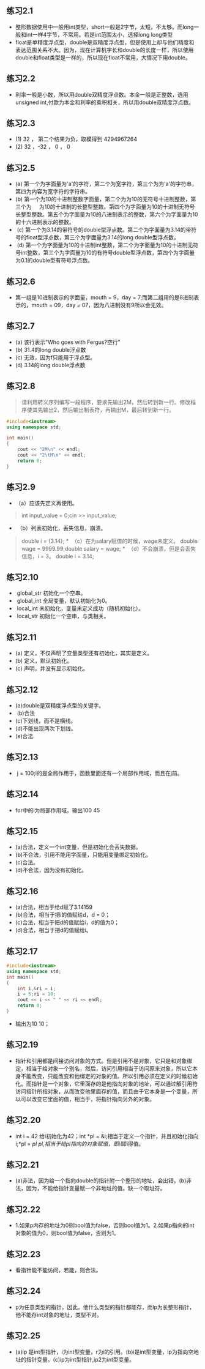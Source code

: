 ## 练习2.1
*   整形数据使用中一般用int类型，short一般是2字节，太短，不太够。而long一般和int一样4字节，不常用。若是int范围太小，选择long long类型
*   float是单精度浮点型，double是双精度浮点型，但是使用上却与他们精度和表达范围关系不大。因为，现在计算机字长和double的长度一样，所以使用double和float类型是一样的，所以现在float不常用，大情况下用double。

## 练习2.2
*  利率一般是小数，所以用double双精度浮点数。本金一般是正整数，选用unsigned int,付款为本金和利率的乘积相关，所以用double双精度浮点数。
  
## 练习2.3
*  (1) 32 ， 第二个结果为负，取模得到 4294967264
*  (2) 32 ，-32 ， 0 ， 0
  
## 练习2.5
*  (a) 第一个为字面量为'a'的字符，第二个为宽字符，第三个为为'a'的字符串，第四为内容为宽字符的字符串。
*  (b) 第一个为10的十进制整数字面量，第二个为为10的无符号十进制整数，第三个为     为10的十进制的长整型整数。第四个为字面量为10的十进制无符号长整型整数。第五个为字面量为10的八进制表示的整数，第六个为字面量为10的十六进制表示的整数。
*  (c) 第一个为3.14的带符号的double型浮点数。第二个为字面量为3.14的带符号的float型浮点数，第三个为字面量为3.14的long double型浮点数。
*  (d) 第一个为字面量为10的十进制int整数，第二个为字面量为10的十进制无符号int整数，第三个为字面量为10的有符号double型浮点数，第四个为字面量为0.1的double型有符号浮点数。
          
## 练习2.6
*  第一组是10进制表示的字面量，mouth = 9，day = 7;而第二组用的是8进制表示的，mouth = 09，day = 07，因为八进制没有9所以会无效。
  
## 练习2.7
* (a) 该行表示"Who goes with Fergus?空行"
* (b) 31.4的long double浮点数
* (c) 无效，因为f只能用于浮点型。
* (d) 3.14的long double浮点数
 
## 练习2.8
> 请利用转义序列编写一段程序，要求先输出2M，然后转到新一行。修改程序使其先输出2，然后输出制表符，再输出M，最后转到新一行。
```c++
#include<iostream>
using namespace std;

int main()
{
	cout << "2M\n" << endl;
	cout << "2\tM\n" << endl;
	return 0;
}
```
## 练习2.9
*  （a）应该先定义再使用。
>  int input_value = 0;cin >> input_value;
*  （b）列表初始化，丢失信息，崩溃。
>  double i = {3.14};
*  （c）在为salary赋值的时候，wage未定义。
>  double  wage = 9999.99;double salary = wage;
*  （d）不会崩溃，但是会丢失信息，i = 3。
>  double i = 3.14;
## 练习2.10
*  global_str 初始化一个空串。
*  global_int 全局变量，默认初始化为0。
*  local_int 未初始化，变量未定义成功（随机初始化）。
*  local_str 初始化一个空串，与类相关。
## 练习2.11
*  (a) 定义，不仅声明了变量类型还有初始化，其实是定义。
*  (b) 定义，默认初始化。
*  (c) 声明，并没有显示初始化。
## 练习2.12
*  (a)double是双精度浮点型的关键字。
*  (b)合法
*  (c)下划线，而不是横线。
*  (d)不能出现两次下划线。
*  (e)合法.
## 练习2.13
*  j = 100;i的是全局作用于，函数里面还有一个局部作用域，而且在j前。
## 练习2.14
*  for中的i为局部作用域。输出100 45
## 练习2.15
*  (a)合法，定义一个int变量，但是初始化会丢失数据。
*  (b)不合法，引用不能用字面量，只能用变量绑定初始化。
*  (c)合法。
*  (d)不合法，因为没有初始化。
## 练习2.16
* (a)合法，相当于给d赋了3.14159
* (b)合法，相当于把i的值赋给d，d = 0；
* (c)合法，相当于把d的值赋给i，d的值为0；
* (d)合法，相当于把d的值赋给i。
## 练习2.17
```cpp
#include<iostream>
using namespace std;
int main()
{
	int i,&ri = i;
	i = 5;ri = 10;
	cout << i << " " << ri << endl; 
	return 0;
} 
```
* 输出为10 10；
## 练习2.19
* 指针和引用都是间接访问对象的方式。但是引用不是对象，它只是和对象绑定，相当于给对象一个别名，然后，访问引用相当于访问原来对象，所以它本身不能改变，只能改变和他绑定的对象的值。所以引用必须在定义的时候初始化。而指针是一个对象，它里面存的是他指向对象的地址，可以通过解引用符访问指针所指对象，从而改变他里面存的值，而且由于它本身是一个变量，所以可以改变它里面的值，相当于，将指针指向另外的对象。
## 练习2.20
* int i = 42 给i初始化为42；int *pl = &i;相当于定义一个指针，并且初始化指向i;*pl = *pl* *pl,相当于给pl指向的对象赋值，即i赋i*i得值。
## 练习2.21
* (a)非法，因为给一个指向double的指针附一个整形的地址，会出错。(b)非法，因为，不能给指针变量赋一个非地址的值。缺一个取址符。
## 练习2.22
* 1.如果p内存的地址为0则bool值为false，否则bool值为1。2.如果p指向的int对象的值为0，则bool值为false，否则为1。
## 练习2.23
* 看指针能不能访问，若能，则合法。
## 练习2.24
* p为任意类型的指针，因此，他什么类型的指针都能存，而lp为长整形指针，他不能存int对象的地址，类型不对。
## 练习2.25
* (a)ip 是int型指针，i为int型变量，r为i的引用。(b)i是int型变量，ip为指向空地址的指针变量。(c)ip为int型指针,ip2为int型变量。
